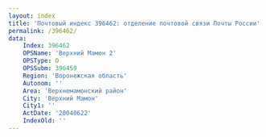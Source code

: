 ```yaml
---
layout: index
title: 'Почтовый индекс 396462: отделение почтовой связи Почты России'
permalink: /396462/
data:
    Index: 396462
    OPSName: 'Верхний Мамон 2'
    OPSType: О
    OPSSubm: 396459
    Region: 'Воронежская область'
    Autonom: ''
    Area: 'Верхнемамонский район'
    City: 'Верхний Мамон'
    City1: ''
    ActDate: '20040622'
    IndexOld: ''
---
```

